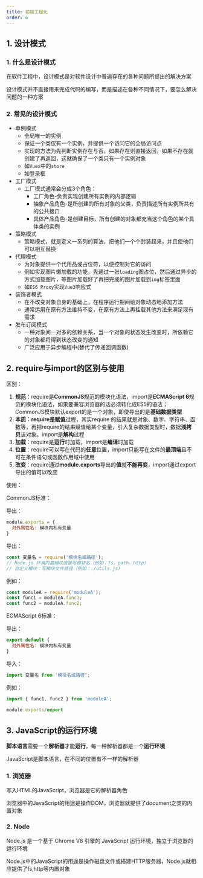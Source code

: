 ```yaml
---
title: 前端工程化
order: 6
---
```


## 1. 设计模式

### 1. 什么是设计模式

在软件工程中，设计模式是对软件设计中普遍存在的各种问题所提出的解决方案

设计模式并不直接用来完成代码的编写，而是描述在各种不同情况下，要怎么解决问题的一种方案

### 2. 常见的设计模式

+ 单例模式
  + 全局唯一的实例
  + 保证一个类仅有一个实例，并提供一个访问它的全局访问点
  + 实现的方法为先判断实例存在与否，如果存在则直接返回，如果不存在就创建了再返回，这就确保了一个类只有一个实例对象
  + 如`Vuex`中的`store`
  + 如登录框
+ 工厂模式
  + 工厂模式通常会分成3个角色：
    + 工厂角色-负责实现创建所有实例的内部逻辑
    + 抽象产品角色-是所创建的所有对象的父类，负责描述所有实例所共有的公共接口
    + 具体产品角色-是创建目标，所有创建的对象都充当这个角色的某个具体类的实例
+ 策略模式
  + 策略模式，就是定义一系列的算法，把他们一个个封装起来，并且使他们可以相互替换
+ 代理模式
  + 为对象提供一个代用品或占位符，以便控制对它的访问
  + 例如实现图片懒加载的功能，先通过一张`loading`图占位，然后通过异步的方式加载图片，等图片加载好了再把完成的图片加载到`img`标签里面
  + 如`ES6 Proxy`实现`Vue3`响应式
+ 装饰者模式
  + 在不改变对象自身的基础上，在程序运行期间给对象动态地添加方法
  + 通常运用在原有方法维持不变，在原有方法上再挂载其他方法来满足现有需求
+ 发布订阅模式
  + 一种对象间一对多的依赖关系，当一个对象的状态发生改变时，所依赖它的对象都将得到状态改变的通知
  + 广泛应用于异步编程中(替代了传递回调函数)

## 2. require与import的区别与使用

区别：

1. **规范**：require是**CommonJS**规范的模块化语法，import是**ECMAScript 6**规范的模块化语法，如果要兼容浏览器的话必须转化成ES5的语法；CommonJS模块默认export的是一个对象，即使导出的是**基础数据类型**
2. **本质：**require是**赋值**过程，其实require 的结果就是对象、数字、字符串、函数等，再把require的结果赋值给某个变量，引入复杂数据类型时，数据**浅拷贝**该对象。import是**解构**过程
3. **加载**：require是**运行**时加载，import是**编译**时加载
4. **位置**：require可以写在代码的**任意**位置，import只能写在文件的**最顶端**且不可在条件语句或函数作用域中使用
5. **改变**：require通过**module.exports**导出的**值**就**不能再变**，import通过export导出的值可以改变

使用：

CommonJS标准：

导出：

```js
module.exports = {
  对外属性名: 模块内私有变量
}
```

导出：

```js
const 变量名 = require('模块名或路径');
// Node.js 环境内置模块直接写模块名（例如：fs，path，http）
// 自定义模块：写模块文件路径（例如：./utils.js)
```

例如：

```js
const moduleA = require('moduleA');
const func1 = moduleA.func1;
const func2 = moduleA.func2;
```

ECMAScript 6标准：

导出：

```js
export default {
  对外属性名: 模块内私有变量
}
```

导入：

```js
import 变量名 from '模块名或路径';
```

例如：

```js
import { func1, func2 } from 'moduleA';
 
module.exports/export
```

## 3. JavaScript的运行环境

**脚本语言**需要一个**解析器**才能**运行**，每一种解析器都是一个**运行环境**

JavaScript是脚本语言，在不同的位置有不一样的解析器

### 1. 浏览器

写入HTML的JavaScript，浏览器是它的解析器角色

浏览器中的JavaScript的用途是操作DOM，浏览器就提供了document之类的内置对象

### 2. Node

Node.js 是一个基于 Chrome V8 引擎的 JavaScript 运行环境，独立于浏览器的运行环境

Node.js中的JavaScript的用途是操作磁盘文件或搭建HTTP服务器，Node.js就相应提供了fs,http等内置对象

